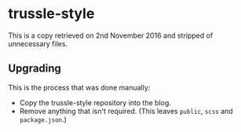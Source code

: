 # trussle-style

This is a copy retrieved on 2nd November 2016 and stripped of unnecessary files.

## Upgrading

This is the process that was done manually:

- Copy the trussle-style repository into the blog.
- Remove anything that isn't required. (This leaves `public`, `scss` and `package.json`.)

